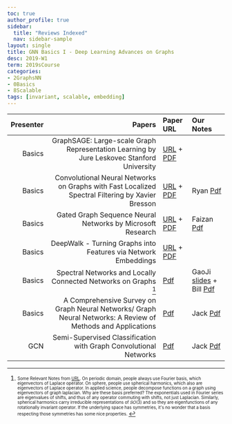 ```yaml
---
toc: true
author_profile: true
sidebar:
  title: "Reviews Indexed"
  nav: sidebar-sample
layout: single
title: GNN Basics I - Deep Learning Advances on Graphs 
desc: 2019-W1
term: 2019sCourse
categories:
- 2GraphsNN
- 0Basics
- 8Scalable
tags: [invariant, scalable, embedding]
---
```





| Presenter | Papers | Paper URL| Our Notes |
| -----: | -------------------------------------: | :----- | :----- |
| Basics | GraphSAGE: Large-scale Graph Representation Learning  by Jure Leskovec Stanford University  |  [URL](http://www.ipam.ucla.edu/abstract/?tid=14555&pcode=DLT2018) + [PDF](https://papers.nips.cc/paper/6703-inductive-representation-learning-on-large-graphs.pdf) |  | 
| Basics  | Convolutional Neural Networks on Graphs with Fast Localized Spectral Filtering by Xavier Bresson  |  [URL](http://www.ipam.ucla.edu/abstract/?tid=14506&pcode=DLT2018) + [PDF](http://helper.ipam.ucla.edu/publications/dlt2018/dlt2018_14506.pdf) |  Ryan [Pdf]({{site.baseurl}}/talks2019/19scribeNotes/2019-02-14-Ryan-Note.pdf) | 
| Basics| Gated Graph Sequence Neural Networks by Microsoft Research  |  [URL](https://www.youtube.com/watch?v=cWIeTMklzNg) + [PDF](https://arxiv.org/abs/1511.05493) |  Faizan [Pdf]({{site.baseurl}}/talks2019/19scribeNotes/20190201Fazan.pdf) |
| Basics | DeepWalk - Turning Graphs into Features via Network Embeddings  |  [URL](https://www.youtube.com/watch?v=aZNtHJwfIVg) + [PDF](http://www.perozzi.net/publications/14_kdd_deepwalk.pdf)| | 
| Basics |   Spectral Networks and Locally Connected Networks on Graphs [^1] | [Pdf](https://arxiv.org/abs/1312.6203) | GaoJi [slides]({{site.baseurl}}/talks2019/19sCourse/20190208-Ji-SpectralGraphTheory.pdf) + Bill [Pdf]({{site.baseurl}}/talks2019/19scribeNotes/20190208-Bill-SpectralNetworks.pdf) | 
| Basics |  A Comprehensive Survey on Graph Neural Networks/ Graph Neural Networks: A Review of Methods and Applications   |   [Pdf](https://arxiv.org/pdf/1901.00596.pdf) | Jack [Pdf]({{site.baseurl}}/talks2019/19sCourse/20190208-Jack-GNN_Review.pdf)   |
| GCN |  Semi-Supervised Classification with Graph Convolutional Networks | [Pdf](https://arxiv.org/abs/1609.02907) | Jack [Pdf]({{site.baseurl}}/talks2019/19sCourse/20190301-Jack-GCN.pdf)  | 


<!--excerpt.start-->
[^1]: <sub><sup> Some Relevant Notes from [URL](https://mathoverflow.net/questions/231987/why-decompose-a-function-with-eigenvectors-of-laplace-operator). On periodic domain, people always use Fourier basis, which eigenvectors of Laplace operator. On sphere, people use spherical harmonics, which also are eigenvectors of Laplace operator. In applied science, people decompose functions on a graph using eigenvectors of graph laplacian. Why are these basis preferred? The exponentials used in Fourier series are eigenvalues of shifts, and thus of any operator commuting with shifts, not just Laplacian. Similarly, spherical harmonics carry irreducible representations of 𝑆𝑂(3) and so they are eigenfunctions of any rotationally invariant operator. If the underlying space has symmetries, it's no wonder that a basis respecting those symmetries has some nice properties. </sup></sub>

